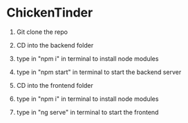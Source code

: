 # ChickenTinder

1. Git clone the repo
2. CD into the backend folder 
3. type in "npm i" in terminal to install node modules
4. type in "npm start" in terminal to start the backend server

5. CD into the frontend folder
6. type in "npm i" in terminal to install node modules
7. type in "ng serve" in terminal to start the frontend

